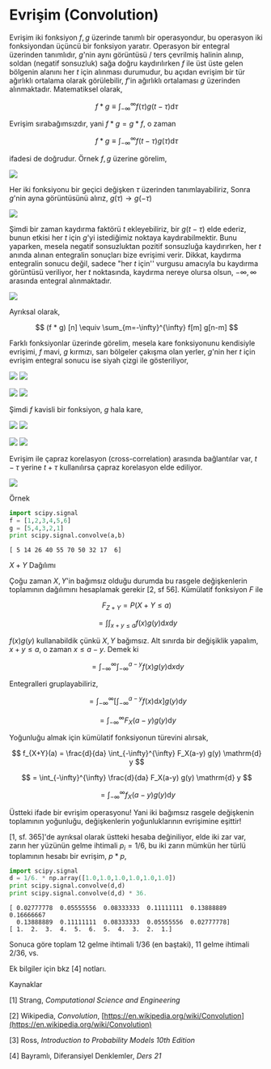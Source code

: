 # Evrişim (Convolution)

Evrişim iki fonksiyon $f,g$ üzerinde tanımlı bir operasyondur, bu operasyon
iki fonksiyondan üçüncü bir fonksiyon yaratır. Operasyon bir entegral
üzerinden tanımlıdır, $g$'nin aynı görüntüsü / ters çevrilmiş halinin
alınıp, soldan (negatif sonsuzluk) sağa doğru kaydırılırken $f$ ile üst
üste gelen bölgenin alanını her $t$ için alınması durumudur, bu açıdan
evrişim bir tür ağırlıklı ortalama olarak görülebilir, $f$'in ağırlıklı
ortalaması $g$ üzerinden alınmaktadır. Matematiksel olarak,

$$f * g \equiv \int_{-\infty}^{\infty} f(\tau)g(t-\tau) \mathrm{d}\tau $$

Evrişim sırabağımsızdır, yani $f * g = g * f$, o zaman 

$$f * g \equiv \int_{-\infty}^{\infty} f(t-\tau)g(\tau) \mathrm{d}\tau $$

ifadesi de doğrudur. Örnek $f,g$ üzerine görelim, 

![](tser_conv_01.png)

Her iki fonksiyonu bir geçici değişken $\tau$ üzerinden tanımlayabiliriz,
Sonra $g$'nin ayna görüntüsünü alırız, $g(\tau) \to g(-\tau)$

![](tser_conv_02.png)

Şimdi bir zaman kaydırma faktörü $t$ ekleyebiliriz, bir $g(t-\tau)$ elde
ederiz, bunun etkisi her $t$ için $g$'yi istediğimiz noktaya
kaydırabilmektir. Bunu yaparken, mesela negatif sonsuzluktan pozitif
sonsuzluğa kaydırırken, her $t$ anında alınan entegralin sonuçları bize
evrişimi verir. Dikkat, kaydırma entegralin sonucu değil, sadece "her $t$
için'' vurgusu amacıyla bu kaydırma görüntüsü veriliyor, her $t$
noktasında, kaydırma nereye olursa olsun, $-\infty,\infty$ arasında
entegral alınmaktadır.

![](tser_conv_03.png)

Ayrıksal olarak,

$$ (f * g) [n] \equiv \sum_{m=-\infty}^{\infty} f[m] g[n-m]  $$

Farklı fonksiyonlar üzerinde görelim, mesela kare fonksiyonunu kendisiyle
evrişimi, $f$ mavi, $g$ kırmızı, sarı bölgeler çakışma olan yerler, $g$'nin
her $t$ için evrişim entegral sonucu ise siyah çizgi ile gösteriliyor,

![](box1.png)
![](box2.png)

![](box3.png)
![](box4.png)

Şimdi $f$ kavisli bir fonksiyon, $g$ hala kare,

![](spiky0.png)
![](spiky1.png)

![](spiky2.png)
![](spiky3.png)

Evrişim ile çapraz korelasyon (cross-correlation) arasında bağlantılar var,
$t-\tau$ yerine $t+\tau$ kullanılırsa çapraz korelasyon elde ediliyor.

![](compar.png)

Örnek

```python
import scipy.signal
f = [1,2,3,4,5,6]
g = [5,4,3,2,1]
print scipy.signal.convolve(a,b)
```

```
[ 5 14 26 40 55 70 50 32 17  6]
```

$X+Y$ Dağılımı

Çoğu zaman $X,Y$'in bağımsız olduğu durumda bu rasgele değişkenlerin
toplamının dağılımını hesaplamak gerekir [2, sf 56]. Kümülatif fonksiyon
$F$ ile

$$ F_{Z+Y} = P(X+Y \le a) $$

$$ = \int \int_{x+y \le a}^{} f(x)g(y) \mathrm{d} x \mathrm{d} y $$

$f(x)g(y)$ kullanabildik çünkü $X,Y$ bağımsız. Alt sınırda bir değişiklik
yapalım, $x+y \le a$, o zaman $x \le a-y$. Demek ki

$$
= \int_{-\infty}^{\infty} \int_{-\infty}^{a-y} f(x)g(y) \mathrm{d} x \mathrm{d} y
$$

Entegralleri gruplayabiliriz, 

$$
= \int_{-\infty}^{\infty}
\bigg[ \int_{-\infty}^{a-y} f(x) \mathrm{d} x \bigg] g(y) \mathrm{d} y
$$

$$ = \int_{-\infty}^{\infty} F_X(a-y) g(y) \mathrm{d} y $$

Yoğunluğu almak için kümülatif fonksiyonun türevini alırsak, 

$$
f_{X+Y}(a) = \frac{d}{da} \int_{-\infty}^{\infty} F_X(a-y) g(y) \mathrm{d} y
$$

$$  = \int_{-\infty}^{\infty} \frac{d}{da} F_X(a-y) g(y) \mathrm{d} y $$

$$  = \int_{-\infty}^{\infty} f_X(a-y) g(y) \mathrm{d} y $$

Üstteki ifade bir evrişim operasyonu! Yani iki bağımsız rasgele değişkenin
toplamının yoğunluğu, değişkenlerin yoğunluklarının evrişimine eşittir!

[1, sf. 365]'de ayrıksal olarak üstteki hesaba değiniliyor, elde iki zar
var, zarın her yüzünün gelme ihtimali $p_i=1/6$, bu iki zarın mümkün her
türlü toplamının hesabı bir evrişim, $p * p$, 

```python
import scipy.signal
d = 1/6. * np.array([1.0,1.0,1.0,1.0,1.0,1.0])
print scipy.signal.convolve(d,d) 
print scipy.signal.convolve(d,d) * 36.
```

```
[ 0.02777778  0.05555556  0.08333333  0.11111111  0.13888889  0.16666667
  0.13888889  0.11111111  0.08333333  0.05555556  0.02777778]
[ 1.  2.  3.  4.  5.  6.  5.  4.  3.  2.  1.]
```

Sonuca göre toplam 12 gelme ihtimali 1/36 (en baştaki), 11 gelme ihtimali
2/36, vs.

Ek bilgiler için bkz [4] notları. 

Kaynaklar 

[1] Strang, *Computational Science and Engineering*

[2] Wikipedia, *Convolution*, [https://en.wikipedia.org/wiki/Convolution](https://en.wikipedia.org/wiki/Convolution)

[3] Ross, *Introduction to Probability Models 10th Edition*

[4] Bayramlı, Diferansiyel Denklemler, *Ders 21*








